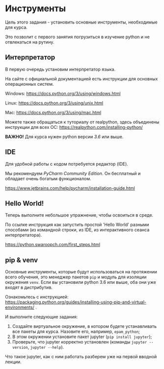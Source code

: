 # Инструменты

Цель этого задания - установить основные инструменты, необходимые для курса.

Это позволит с первого занятия погрузиться в изучение python и не отвлекаться на рутину.


## Интерпретатор

В первую очередь установим интерпретатор языка.

На сайте с официальной документацией есть инструкции для основных операционных систем.

Windows: https://docs.python.org/3/using/windows.html

Linux: https://docs.python.org/3/using/unix.html

Mac: https://docs.python.org/3/using/mac.html

Можете также обращаться к туториалу от realpython, здесь объединены инструкции для всех ОС:
https://realpython.com/installing-python/

__ВАЖНО!__ Для курса нужен python версии _3.6_ или выше.


## IDE
Для удобной работы с кодом потребуется редактор (IDE). 

Мы рекомендуем _PyCharm Community Edition_. Он бесплатный и обладает очень богатым функционалом.

https://www.jetbrains.com/help/pycharm/installation-guide.html

## Hello World!
Теперь выполните небольшое упражнение, чтобы освоиться в среде. 

По ссылке инструкция как запустить простой 'Hello World' разными способами (из командной строки, из IDE, из интерактивного сеанса интерпретатора).

https://python.swaroopch.com/first_steps.html


## pip & venv
Основные инструменты, которые будут использоваться на протяжении всего обучения, это менеджер пакетов `pip` и модуль для изоляции окружения `venv`. Если вы установили python 3.6 или выше, оба они уже входят в дистрибутив.

Ознакомьтесь с инструкцией: https://packaging.python.org/guides/installing-using-pip-and-virtual-environments/ .

И выполните следующие задания: 
1. Создайте виртуальное окружение, в котором будете устанавливать все пакеты для курса. Назовите его, например, `epam_python`;
2. В этом окружении установите пакет jupyter (`pip install jupyter`);
3. Проверьте, что jupyter корректно установлен (команды `jupyter --version`, `jupyter --help`).
	
Что такое jupyter, как с ним работать разберем уже на первой вводной лекции.
